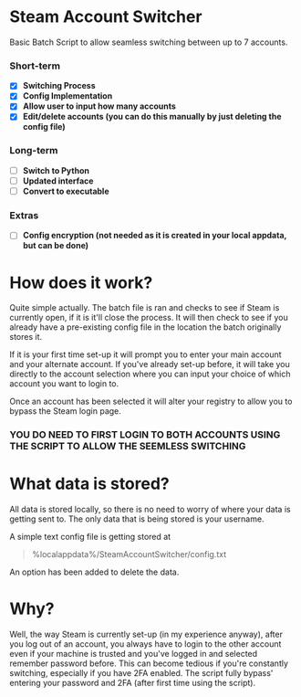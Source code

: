 # Steam Account Switcher
Basic Batch Script to allow seamless switching between up to 7 accounts.

### Short-term
- [x] **Switching Process**
- [x] **Config Implementation** 
- [x] **Allow user to input how many accounts**
- [x] **Edit/delete accounts (you can do this manually by just deleting the config file)**

### Long-term
- [ ] **Switch to Python**
- [ ] **Updated interface**
- [ ] **Convert to executable**

### Extras
- [ ] **Config encryption (not needed as it is created in your local appdata, but can be done)**

# How does it work?
Quite simple actually. The batch file is ran and checks to see if Steam is currently open, if it is it'll close the process. It will then check to see if you already have a pre-existing config file in the location the batch originally stores it.

If it is your first time set-up it will prompt you to enter your main account and your alternate account. If you've already set-up before, it will take you directly to the account selection where you can input your choice of which account you want to login to.

Once an account has been selected it will alter your registry to allow you to bypass the Steam login page.
### **YOU DO NEED TO FIRST LOGIN TO BOTH ACCOUNTS USING THE SCRIPT TO ALLOW THE SEEMLESS SWITCHING**

# What data is stored?
All data is stored locally, so there is no need to worry of where your data is getting sent to. The only data that is being stored is your username. 

A simple text config file is getting stored at
>%localappdata%/SteamAccountSwitcher/config.txt

An option has been added to delete the data.

# Why?
Well, the way Steam is currently set-up (in my experience anyway), after you log out of an account, you always have to login to the other account even if your machine is trusted and you've logged in and selected remember password before. This can become tedious if you're constantly switching, especially if you have 2FA enabled. The script fully bypass' entering your password and 2FA (after first time using the script).
